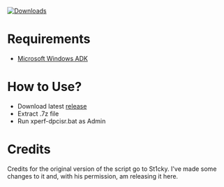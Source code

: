 [![Downloads](https://img.shields.io/github/downloads/Bry1k/Latency-Analysis/total.svg)](https://github.com/Bry1k/Latency-Analysis/releases)

###

# Requirements
- [Microsoft Windows ADK](https://learn.microsoft.com/en-us/windows-hardware/get-started/adk-install)

# How to Use?
- Download latest [release](https://github.com/Bry1k/Latency-Analysis/releases)
- Extract .7z file
- Run xperf-dpcisr.bat as Admin

# Credits
Credits for the original version of the script go to St1cky. I've made some changes to it and, with his permission, am releasing it here.
